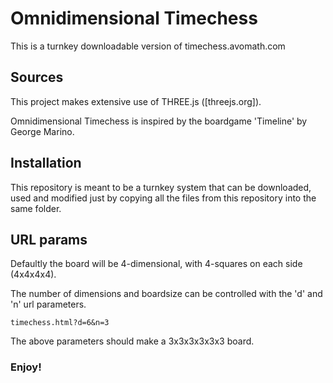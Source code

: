 # Omnidimensional Timechess

This is a turnkey downloadable version of timechess.avomath.com

## Sources

This project makes extensive use of THREE.js ([threejs.org]).

Omnidimensional Timechess is inspired by the boardgame 'Timeline' by George Marino.

## Installation

This repository is meant to be a turnkey system that can be downloaded, used and modified just by copying all the files from this repository into the same folder.

## URL params

Defaultly the board will be 4-dimensional, with 4-squares on each side (4x4x4x4).

The number of dimensions and boardsize can be controlled with the 'd' and 'n' url parameters.

``` url
timechess.html?d=6&n=3
```

The above parameters should make a 3x3x3x3x3x3 board.

### Enjoy!
